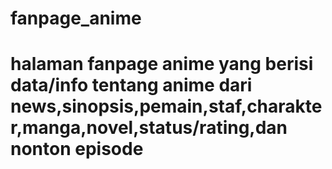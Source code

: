 # fanpage_anime
# halaman fanpage anime yang berisi data/info tentang anime dari news,sinopsis,pemain,staf,charakter,manga,novel,status/rating,dan nonton episode

